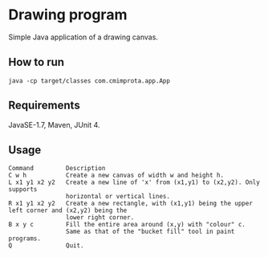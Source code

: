 # Drawing program

Simple Java application of a drawing canvas.

## How to run
```
java -cp target/classes com.cmimprota.app.App 
```

## Requirements
JavaSE-1.7, Maven, JUnit 4.

## Usage
```
Command 		Description
C w h           Create a new canvas of width w and height h.
L x1 y1 x2 y2   Create a new line of 'x' from (x1,y1) to (x2,y2). Only supports 
                horizontal or vertical lines.
R x1 y1 x2 y2   Create a new rectangle, with (x1,y1) being the upper left corner and (x2,y2) being the 
                lower right corner.
B x y c         Fill the entire area around (x,y) with "colour" c.
                Same as that of the "bucket fill" tool in paint programs.
Q               Quit.
```
